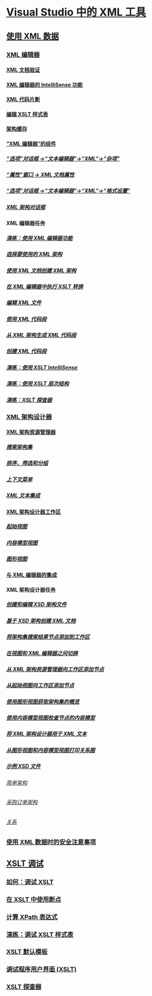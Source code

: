 # [Visual Studio 中的 XML 工具](xml-tools-in-visual-studio.md)
## [使用 XML 数据](working-with-xml-data.md)
### [XML 编辑器](xml-editor.md)
#### [XML 文档验证](xml-document-validation.md)
#### [XML 编辑器的 IntelliSense 功能](xml-editor-intellisense-features.md)
#### [XML 代码片断](xml-snippets.md)
#### [编辑 XSLT 样式表](editing-xslt-style-sheets.md)
#### [架构缓存](schema-cache.md)
#### [“XML 编辑器”的组件](xml-editor-components.md)
##### [“选项”对话框 ->“文本编辑器”->“XML”->“杂项”](miscellaneous-xml-text-editor-options-dialog-box.md)
##### [“属性”窗口 -> XML 文档属性](xml-document-properties-properties-window.md)
##### [“选项”对话框 ->“文本编辑器”->“XML”->“格式设置”](formatting-xml-text-editor-options-dialog-box.md)
##### [XML 架构对话框](xml-schemas-dialog-box.md)
#### XML 编辑器任务
##### [演练：使用 XML 编辑器功能](walkthrough-using-xml-editor-features.md)
##### [选择要使用的 XML 架构](how-to-select-the-xml-schemas-to-use.md)
##### [使用 XML 文档创建 XML 架构](how-to-create-an-xml-schema-from-an-xml-document.md)
##### [在 XML 编辑器中执行 XSLT 转换](how-to-execute-an-xslt-transformation-from-the-xml-editor.md)
##### [编辑 XML 文件](how-to-edit-xml-files.md)
##### [使用 XML 代码段](how-to-use-xml-snippets.md)
##### [从 XML 架构生成 XML 代码段](how-to-generate-an-xml-snippet-from-an-xml-schema.md)
##### [创建 XML 代码段](how-to-create-xml-snippets.md)
##### [演练：使用 XSLT IntelliSense](walkthrough-using-xslt-intellisense.md)
##### [演练：使用 XSLT 层次结构](walkthrough-using-xslt-hierarchy.md)
##### [演练：XSLT 探查器](walkthrough-xslt-profiler.md)
### [XML 架构设计器](xml-schema-designer.md)
#### [XML 架构资源管理器](xml-schema-explorer.md)
##### [搜索架构集](searching-the-schema-set.md)
##### [排序、筛选和分组](sorting-filtering-and-grouping-xml-schema-explorer.md)
##### [上下文菜单](context-menus-xml-schema-explorer.md)
##### [XML 文本集成](integration-of-xml-literals-with-xml-schema-explorer.md)
#### [XML 架构设计器工作区](xml-schema-designer-workspace.md)
##### [起始视图](start-view.md)
##### [内容模型视图](content-model-view.md)
##### [图形视图](graph-view.md)
#### [与 XML 编辑器的集成](integration-with-xml-editor.md)
#### XML 架构设计器任务
##### [创建和编辑 XSD 架构文件](how-to-create-and-edit-an-xsd-schema-file.md)
##### [基于 XSD 架构创建 XML 文档](how-to-create-an-xml-document-based-on-an-xsd-schema.md)
##### [将架构集搜索结果节点添加到工作区](how-to-add-schema-set-search-result-nodes-to-the-workspace.md)
##### [在视图和 XML 编辑器之间切换](how-to-switch-between-views-and-the-xml-editor.md)
##### [从 XML 架构资源管理器向工作区添加节点](how-to-add-nodes-to-the-workspace-from-the-xml-schema-explorer.md)
##### [从起始视图向工作区添加节点](how-to-add-nodes-to-the-workspace-from-the-start-view.md)
##### [使用图形视图获取架构集的概览](how-to-get-an-overview-of-a-schema-set-using-the-graph-view.md)
##### [使用内容模型视图检查节点的内容模型](how-to-examine-the-content-model-of-nodes-using-the-content-model-view.md)
##### [将 XML 架构设计器用于 XML 文本](how-to-use-the-xml-schema-designer-with-xml-literals.md)
##### [从图形视图和内容模型视图打印关系图](how-to-print-diagrams-from-the-graph-view-and-the-content-model-view.md)
##### [示例 XSD 文件](sample-xsd-files.md)
###### [简单架构](sample-xsd-file-simple-schema.md)
###### [采购订单架构](sample-xsd-file-purchase-order-schema.md)
###### [关系](sample-xsd-file-relationships.md)
### [使用 XML 数据时的安全注意事项](security-considerations-when-working-with-xml-data.md)
## [XSLT 调试](debugging-xslt.md)
### [如何：调试 XSLT](how-to-start-debugging-xslt.md)
### [在 XSLT 中使用断点](how-to-use-breakpoints-with-xslt.md)
### [计算 XPath 表达式](how-to-evaluate-an-xpath-expression.md)
### [演练：调试 XSLT 样式表](walkthrough-debug-an-xslt-style-sheet.md)
### [XSLT 默认模板](xslt-default-templates.md)
### [调试程序用户界面 (XSLT)](debugger-user-interface-xslt.md)
### [XSLT 探查器](xslt-profiler.md)

